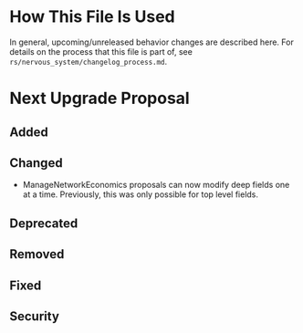 # How This File Is Used

In general, upcoming/unreleased behavior changes are described here. For details
on the process that this file is part of, see
`rs/nervous_system/changelog_process.md`.


# Next Upgrade Proposal

## Added

## Changed

* ManageNetworkEconomics proposals can now modify deep fields one at a time.
  Previously, this was only possible for top level fields.

## Deprecated

## Removed

## Fixed

## Security
